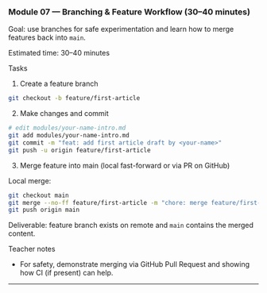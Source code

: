 ### Module 07 — Branching & Feature Workflow (30–40 minutes)

Goal: use branches for safe experimentation and learn how to merge features back into `main`.

Estimated time: 30–40 minutes

Tasks

1) Create a feature branch

```bash
git checkout -b feature/first-article
```

2) Make changes and commit

```bash
# edit modules/your-name-intro.md
git add modules/your-name-intro.md
git commit -m "feat: add first article draft by <your-name>"
git push -u origin feature/first-article
```

3) Merge feature into main (local fast-forward or via PR on GitHub)

Local merge:

```bash
git checkout main
git merge --no-ff feature/first-article -m "chore: merge feature/first-article"
git push origin main
```

Deliverable: feature branch exists on remote and `main` contains the merged content.

Teacher notes
- For safety, demonstrate merging via GitHub Pull Request and showing how CI (if present) can help.

---
